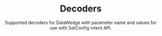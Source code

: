 ---
title: Decoders 
subtitle: Supported decoders for DataWedge with parameter name and values for use with SetConfig intent API. 
product: DataWedge
productversion: '8.2'
publish: false
footer: hide
menu:
    items:
    - title: About
      url: /datawedge/8-2/guide/about
    - title: Get Started
      url: /datawedge/8-2/guide/gettingstarted
    - title: Profiles
      url: /datawedge/8-2/guide/profiles
    - title: Settings
      url: /datawedge/8-2/guide/settings
    - title: APIs
      url: /datawedge/8-2/guide/api
    - title: Guides
      url: /datawedge/8-2/guide/programmers-guides
    - title: Samples
      url: /datawedge/8-2/guide/samples
    - title: Remote Admin
      url: /datawedge/8-2/guide/admin
    - title: Licensing
      url: /datawedge/8-2/guide/licensing
    - title: FAQ
      url: /datawedge/8-2/guide/faq
    - icon: fa fa-graduation-cap
      url: https://supportcommunity.zebra.com/s/global-search/datawedge?language=en_US
    - icon: fa fa-search
      url: /datawedge/8-2/search
layout: decoder-support.html
decoders:
  - type: section
    title: Australian Postal
    decoder: australianpostal
    decoderparm: decoder_australian_postal
    decoderstate: true, false
  - type: section
    title: Aztec
    decoder: aztec
    decoderparm: decoder_aztec
    decoderstate: true, false
  - type: section
    title: Canadian Postal
    decoder: canadianpostal
    decoderparm: decoder_canadian_postal
    decoderstate: true, false
  - type: section
    title: Chinese 2of5
    decoder: chinese2of5
    decoderparm: decoder_chinese_2of5
    decoderstate: true, false
  - type: section
    title: Codabar
    decoder: codabar
    decoderparm: decoder_codabar
    decoderstate: true, false
    parms: true
  - type: section
    title: Code 11
    decoder: code11
    decoderparm: decoder_code11
    decoderstate: true, false
    parms: true
  - type: section
    title: Code 32
    decoder: code32
    decoderparm: decoder_code32
    decoderstate: true, false
  - type: section
    title: Code 39
    decoder: code39
    decoderparm: decoder_code39
    decoderstate: true, false
    parms: true
  - type: section
    title: Code 93
    decoder: code93
    decoderparm: decoder_code93
    decoderstate: true, false
    parms: true
  - type: section
    title: Code 128
    decoder: code128
    decoderparm: decoder_code128
    decoderstate: true, false
    parms: true
  - type: section
    title: Composite AB
    decoder: compositeab
    decoderparm: decoder_composite_ab
    decoderstate: true, false
    parms: true
  - type: section
    title: Composite C
    decoder: compositec
    decoderparm: decoder_composite_c
    decoderstate: true, false
  - type: section
    title: Datamatrix
    decoder: datamatrix
    decoderparm: decoder_datamatrix
    decoderstate: true, false
  - type: section
    title: Decoder Signature
    decoder: decodersignature
    decoderparm: decoder_signature
    decoderstate: true, false
    parms: true
  - type: section
    title: Discrete 2of5
    decoder: discrete2of5
    decoderparm: decoder_d2of5
    decoderstate: true, false
    parms: true
  - type: section
    title: DotCode
    decoder: dotcode
    decoderparm: decoder_dotcode
    decoderstate: true, false
    parms: true
  - type: section
    title: Dutch Postal
    decoder: dutchpostal
    decoderparm: decoder_dutch_postal
    decoderstate: true, false
    parms: true
  - type: section
    title: EAN-8
    decoder: ean8
    decoderparm: decoder_ean8
    decoderstate: true, false
  - type: section
    title: EAN-13
    decoder: ean13
    decoderparm: decoder_ean13
    decoderstate: true, false
  - type: section
    title: Finnish Postal 4S
    decoder: finnishpostal4s
    decoderparm: decoder_finnish_postal_4s
    decoderstate: true, false (default)
  - type: section
    title: Grid Matrix
    decoder: gridmatrix
    decoderparm: decoder_grid_matrix
    decoderstate: true, false (default)
    parms: true
  - type: section
    title: GS1 DataBar
    decoder: gs1databar
    decoderparm: decoder_gs1_databar
    decoderstate: true, false
  - type: section
    title: GS1 DataBar Limited
    decoder: gs1databarlimited
    decoderparm: decoder_gs1_databar_lim
    decoderstate: true, false 
  - type: section
    title: GS1 DataBar Expanded
    decoder: gs1databarexpanded
    decoderparm: decoder_gs1_databar_exp
    decoderstate: true, false 
  - type: section
    title: GS1 DataMatrix
    decoder: gs1datamatrix
    decoderparm: decoder_gs1_datamatrix
    decoderstate: true, false 
  - type: section
    title: GS1 QR Code
    decoder: gs1qrcode
    decoderparm: decoder_gs1_qrcode
    decoderstate: true, false 
  - type: section
    title: Han Xin
    decoder: hanxin
    decoderparm: decoder_hanxin
    decoderstate: true, false 
    parms: true
  - type: section
    title: Interleaved 2 of 5
    decoder: i2of5
    decoderparm: decoder_i2of5
    decoderstate: true, false 
    parms: true
  - type: section
    title: Japanese Postal
    decoder: japanesepostal
    decoderparm: decoder_japanese_postal
    decoderstate: true, false 
  - type: section
    title: Korean 3 of 5
    decoder: k3of5
    decoderparm: decoder_korean_3of5
    decoderstate: true, false 
  - type: section
    title: Mailmark
    decoder: mailmark
    decoderparm: decoder_mailmark
    decoderstate: true, false 
  - type: section
    title: Matrix 2 of 5
    decoder: matrix2of5
    decoderparm: decoder_matrix_2of5
    decoderstate: true, false 
    parms: true
  - type: section
    title: Maxicode
    decoder: maxicode
    decoderparm: decoder_maxicode
    decoderstate: true, false 
  - type: section
    title: MICR E13B
    decoder: micre13b
    decoderparm: decoder_micr_e13b
    decoderstate: true, false 
  - type: section
    title: MicroPDF
    decoder: micropdf
    decoderparm: decoder_micropdf
    decoderstate: true, false 
  - type: section
    title: MicroQR
    decoder: microqr
    decoderparm: decoder_microqr
    decoderstate: true, false 
  - type: section
    title: MSI
    decoder: msi
    decoderparm: decoder_msi
    decoderstate: true, false 
    parms: true
  - type: section
    title: OCR A
    decoder: ocra
    decoderparm: decoder_ocr_a
    decoderstate: true, false 
    parms: true
  - type: section
    title: OCR B
    decoder: ocrb
    decoderparm: decoder_ocr_b
    decoderstate: true, false 
    parms: true
  - type: section
    title: PDF417
    decoder: pdf417
    decoderparm: decoder_pdf417
    decoderstate: true, false 
  - type: section
    title: QR Code
    decoder: qrcode
    decoderparm: decoder_qrcode
    decoderstate: true, false 
  - type: section
    title: TLC 39
    decoder: tlc39
    decoderparm: decoder_tlc39
    decoderstate: true, false 
  - type: section
    title: Trioptic39
    decoder: trioptic39
    decoderparm: decoder_trioptic39
    decoderstate: true, false 
    parms: true
  - type: section
    title: UK Postal
    decoder: ukpostal
    decoderparm: decoder_uk_postal
    decoderstate: true, false 
    parms: true
  - type: section
    title: US Currency
    decoder: uscurrency
    decoderparm: decoder_us_currency
    decoderstate: true, false 
  - type: section
    title: USPlanet
    decoder: usplanet
    decoderparm: decoder_usplanet
    decoderstate: true, false 
    parms: true
  - type: section
    title: US Postal
    decoder: uspostal
    decoderparm: decoder_us_postal
    decoderstate: true, false 
  - type: section
    title: USPostnet
    decoder: uspostnet
    decoderparm: decoder_uspostnet
    decoderstate: true, false 
    parms: true
  - type: section
    title: UPC-A
    decoder: upca
    decoderparm: decoder_upca
    decoderstate: true, false 
    parms: true
  - type: section
    title: UPCE-0
    decoder: upce0
    decoderparm: decoder_upce0
    decoderstate: true, false 
    parms: true
  - type: section
    title: UPCE-1
    decoder: upce1
    decoderparm: decoder_upce1
    decoderstate: true, false
  - type: section
    title: US4state
    decoder: us4state
    decoderparm: decoder_us4state
    decoderstate: true, false 
  - type: section
    title: US4state FICS
    decoder: us4statefics
    decoderparm: decoder_us4state_fics
    decoderstate: true, false 
  - type: section
    title: Decode Lengths
    decoder: decodelengths
    decoderexception: true
  - type: section
    title: See Also
    decoder: seealso
    decoderexception: true
---